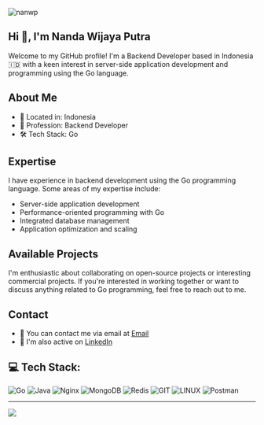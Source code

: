 <p align="left"> <img src="https://komarev.com/ghpvc/?username=nanwp&label=Profile%20views&color=0e75b6&style=flat" alt="nanwp" /> </p>

## Hi 👋, I'm Nanda Wijaya Putra
Welcome to my GitHub profile! I'm a Backend Developer based in Indonesia 🇮🇩 with a keen interest in server-side application development and programming using the Go language.
## About Me

- 🌆 Located in: Indonesia
- 💼 Profession: Backend Developer
- 🛠️ Tech Stack: Go



## Expertise

I have experience in backend development using the Go programming language. Some areas of my expertise include:

- Server-side application development
- Performance-oriented programming with Go
- Integrated database management
- Application optimization and scaling

## Available Projects

I'm enthusiastic about collaborating on open-source projects or interesting commercial projects. If you're interested in working together or want to discuss anything related to Go programming, feel free to reach out to me.

## Contact

- 📧 You can contact me via email at [Email](mailto:nandaghalonk@gmail.com)
- 💬 I'm also active on [LinkedIn](https://www.linkedin.com/in/nwp96)

## 💻 Tech Stack:
![Go](https://img.shields.io/badge/go-%2300ADD8.svg?style=for-the-badge&logo=go&logoColor=white) ![Java](https://img.shields.io/badge/java-%23ED8B00.svg?style=for-the-badge&logo=java&logoColor=white) ![Nginx](https://img.shields.io/badge/nginx-%23009639.svg?style=for-the-badge&logo=nginx&logoColor=white) ![MongoDB](https://img.shields.io/badge/MongoDB-%234ea94b.svg?style=for-the-badge&logo=mongodb&logoColor=white) ![Redis](https://img.shields.io/badge/redis-%23DD0031.svg?style=for-the-badge&logo=redis&logoColor=white) ![GIT](https://img.shields.io/badge/Git-fc6d26?style=for-the-badge&logo=git&logoColor=white) ![LINUX](https://img.shields.io/badge/Linux-FCC624?style=for-the-badge&logo=linux&logoColor=black) ![Postman](https://img.shields.io/badge/Postman-FF6C37?style=for-the-badge&logo=postman&logoColor=white)

---
[![](https://visitcount.itsvg.in/api?id=nanwp&icon=0&color=0)](https://visitcount.itsvg.in)

<!-- Proudly created with GPRM ( https://gprm.itsvg.in ) -->
